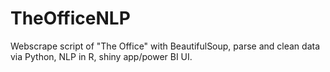 # TheOfficeNLP
Webscrape script of "The Office" with BeautifulSoup, 
parse and clean data via Python, 
NLP in R, 
shiny app/power BI UI.
